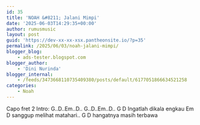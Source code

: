 ```yaml
---
id: 35
title: 'NOAH &#8211; Jalani Mimpi'
date: '2025-06-03T14:29:35+00:00'
author: rumusmusic
layout: post
guid: 'https://dev-xx-xx-xsx.pantheonsite.io/?p=35'
permalink: /2025/06/03/noah-jalani-mimpi/
blogger_blog:
    - ads-tester.blogspot.com
blogger_author:
    - 'Dini Nurinda'
blogger_internal:
    - /feeds/3473668110735409380/posts/default/6177051866634521258
categories:
    - Noah
---
```


Capo fret 2 Intro: G..D..Em..D.. G..D..Em..D.. G D Ingatlah dikala engkau Em D sanggup melihat matahari.. G D hangatnya masih terbawa